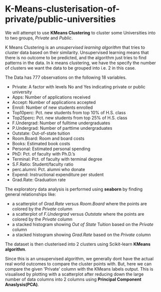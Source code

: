 # K-Means-clusterisation-of-private/public-universities

We will attempt to use **KMeans Clustering** to cluster some Universities into to two groups, *Private* and *Public*.

K Means Clustering is an *unsupervised learning algorithm* that tries to cluster data based on their similarity. Unsupervised learning means that there is no outcome to be predicted, and the algorithm just tries to find patterns in the data. In k means clustering, we have the specify the number of clusters we want the data to be grouped into i.e. 2 in this case.

The Data has 777 observations on the following 18 variables.

- Private: A factor with levels No and Yes indicating private or public university
- Apps: Number of applications received
- Accept: Number of applications accepted
- Enroll: Number of new students enrolled
- Top10perc: Pct. new students from top 10% of H.S. class
- Top25perc: Pct. new students from top 25% of H.S. class
- F.Undergrad: Number of fulltime undergraduates
- P.Undergrad: Number of parttime undergraduates
- Outstate: Out-of-state tuition
- Room.Board: Room and board costs
- Books: Estimated book costs
- Personal: Estimated personal spending
- PhD: Pct. of faculty with Ph.D.’s
- Terminal: Pct. of faculty with terminal degree
- S.F.Ratio: Student/faculty ratio
- perc.alumni: Pct. alumni who donate
- Expend: Instructional expenditure per student
- Grad.Rate: Graduation rate

The exploratory data analysis is performed using **seaborn** by finding general relationships like:
- a scatterplot of *Grad.Rate* versus *Room.Board* where the points are colored by the *Private* column
- a scatterplot of *F.Undergrad* versus *Outstate* where the points are colored by the *Private* column
- a stacked histogram showing *Out of State* Tuition based on the *Private* column
- a stacked histogram showing *Grad.Rate* based on the *Private* column

The dataset is then clusterised into 2 clusters using Scikit-learn **KMeans algorithm**.

Since this is an unsupervised algorithm, we generally dont have the actual real world outcomes to compare the cluster points with. But, here we can compare the given 'Private' column with the KMeans labels output. This is visualised by plotting with a scatterplot after reducing down the large number of data columns into 2 columns using **Principal Component Anaslysis(PCA)**.
